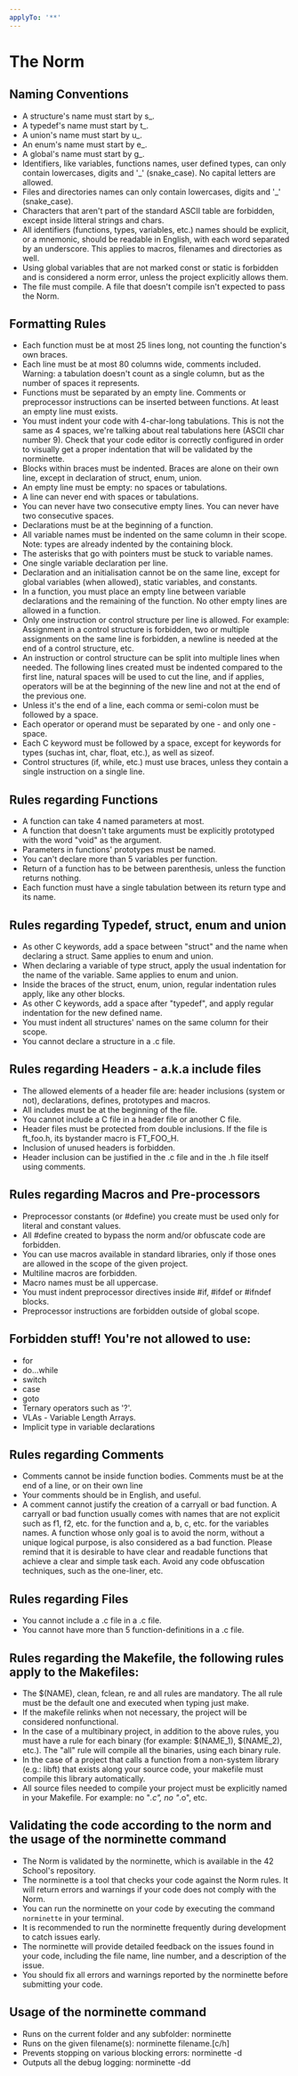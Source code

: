 ```yaml
---
applyTo: '**'
---
```

# The Norm

## Naming Conventions
- A structure's name must start by s_.
- A typedef's name must start by t_.
- A union's name must start by u_.
- An enum's name must start by e_.
- A global's name must start by g_.
- Identifiers, like variables, functions names, user defined types, can only contain lowercases, digits and '_' (snake_case). No capital letters are allowed.
- Files and directories names can only contain lowercases, digits and '_' (snake_case).
- Characters that aren't part of the standard ASCII table are forbidden, except inside litteral strings and chars.
- All identifiers (functions, types, variables, etc.) names should be explicit, or a mnemonic, should be readable in English, with each word separated by an underscore. This applies to macros, filenames and directories as well.
- Using global variables that are not marked const or static is forbidden and is considered a norm error, unless the project explicitly allows them.
- The file must compile. A file that doesn't compile isn't expected to pass the Norm.

## Formatting Rules
- Each function must be at most 25 lines long, not counting the function's own braces.
- Each line must be at most 80 columns wide, comments included. Warning: a tabulation doesn't count as a single column, but as the number of spaces it represents.
- Functions must be separated by an empty line. Comments or preprocessor instructions can be inserted between functions. At least an empty line must exists.
- You must indent your code with 4-char-long tabulations. This is not the same as 4 spaces, we're talking about real tabulations here (ASCII char number 9). Check that your code editor is correctly configured in order to visually get a proper indentation that will be validated by the norminette.
- Blocks within braces must be indented. Braces are alone on their own line, except in declaration of struct, enum, union.
- An empty line must be empty: no spaces or tabulations.
- A line can never end with spaces or tabulations.
- You can never have two consecutive empty lines. You can never have two consecutive spaces.
- Declarations must be at the beginning of a function.
- All variable names must be indented on the same column in their scope. Note: types are already indented by the containing block.
- The asterisks that go with pointers must be stuck to variable names.
- One single variable declaration per line.
- Declaration and an initialisation cannot be on the same line, except for global variables (when allowed), static variables, and constants.
- In a function, you must place an empty line between variable declarations and the remaining of the function. No other empty lines are allowed in a function.
- Only one instruction or control structure per line is allowed. For example: Assignment in a control structure is forbidden, two or multiple assignments on the same line is forbidden, a newline is needed at the end of a control structure, etc.
- An instruction or control structure can be split into multiple lines when needed. The following lines created must be indented compared to the first line, natural spaces will be used to cut the line, and if applies, operators will be at the beginning of the new line and not at the end of the previous one.
- Unless it's the end of a line, each comma or semi-colon must be followed by a space.
- Each operator or operand must be separated by one - and only one - space.
- Each C keyword must be followed by a space, except for keywords for types (suchas int, char, float, etc.), as well as sizeof.
- Control structures (if, while, etc.) must use braces, unless they contain a single instruction on a single line.

## Rules regarding Functions
- A function can take 4 named parameters at most.
- A function that doesn't take arguments must be explicitly prototyped with the word "void" as the argument.
- Parameters in functions' prototypes must be named.
- You can't declare more than 5 variables per function.
- Return of a function has to be between parenthesis, unless the function returns nothing.
- Each function must have a single tabulation between its return type and its name.

## Rules regarding Typedef, struct, enum and union
- As other C keywords, add a space between "struct" and the name when declaring a struct. Same applies to enum and union.
- When declaring a variable of type struct, apply the usual indentation for the name of the variable. Same applies to enum and union.
- Inside the braces of the struct, enum, union, regular indentation rules apply, like any other blocks.
- As other C keywords, add a space after "typedef", and apply regular indentation for the new defined name.
- You must indent all structures' names on the same column for their scope.
- You cannot declare a structure in a .c file.

## Rules regarding Headers - a.k.a include files
-  The allowed elements of a header file are: header inclusions (system or not), declarations, defines, prototypes and macros.
- All includes must be at the beginning of the file.
- You cannot include a C file in a header file or another C file.
- Header files must be protected from double inclusions. If the file is ft_foo.h, its bystander macro is FT_FOO_H.
- Inclusion of unused headers is forbidden.
- Header inclusion can be justified in the .c file and in the .h file itself using comments.

## Rules regarding Macros and Pre-processors
- Preprocessor constants (or #define) you create must be used only for literal and constant values.
- All #define created to bypass the norm and/or obfuscate code are forbidden.
- You can use macros available in standard libraries, only if those ones are allowed in the scope of the given project.
- Multiline macros are forbidden.
- Macro names must be all uppercase.
- You must indent preprocessor directives inside #if, #ifdef or #ifndef blocks.
- Preprocessor instructions are forbidden outside of global scope.

## Forbidden stuff! You're not allowed to use:
- for
- do...while
- switch
- case
- goto
- Ternary operators such as '?'.
- VLAs - Variable Length Arrays.
- Implicit type in variable declarations

## Rules regarding Comments
- Comments cannot be inside function bodies. Comments must be at the end of a line, or on their own line
- Your comments should be in English, and useful.
- A comment cannot justify the creation of a carryall or bad function. A carryall or bad function usually comes with names that are not explicit such as f1, f2, etc. for the function and a, b, c, etc. for the variables names. A function whose only goal is to avoid the norm, without a unique logical purpose, is also considered as a bad function. Please remind that it is desirable to have clear and readable functions that achieve a clear and simple task each. Avoid any code obfuscation techniques, such as the one-liner, etc.

## Rules regarding Files
- You cannot include a .c file in a .c file.
- You cannot have more than 5 function-definitions in a .c file.

## Rules regarding the Makefile, the following rules apply to the Makefiles:
- The $(NAME), clean, fclean, re and all rules are mandatory. The all rule must be the default one and executed when typing just make.
- If the makefile relinks when not necessary, the project will be considered nonfunctional.
- In the case of a multibinary project, in addition to the above rules, you must have a rule for each binary (for example: $(NAME_1), $(NAME_2), etc.). The "all" rule will compile all the binaries, using each binary rule.
- In the case of a project that calls a function from a non-system library (e.g.: libft) that exists along your source code, your makefile must compile this library automatically.
- All source files needed to compile your project must be explicitly named in your Makefile. For example: no "*.c", no "*.o", etc.

## Validating the code according to the norm and the usage of the norminette command
- The Norm is validated by the norminette, which is available in the 42 School's repository.
- The norminette is a tool that checks your code against the Norm rules. It will return errors and warnings if your code does not comply with the Norm.
- You can run the norminette on your code by executing the command `norminette` in your terminal.
- It is recommended to run the norminette frequently during development to catch issues early.
- The norminette will provide detailed feedback on the issues found in your code, including the file name, line number, and a description of the issue.
- You should fix all errors and warnings reported by the norminette before submitting your code.

## Usage of the norminette command
- Runs on the current folder and any subfolder: norminette
- Runs on the given filename(s): norminette filename.[c/h]
- Prevents stopping on various blocking errors: norminette -d
- Outputs all the debug logging: norminette -dd

